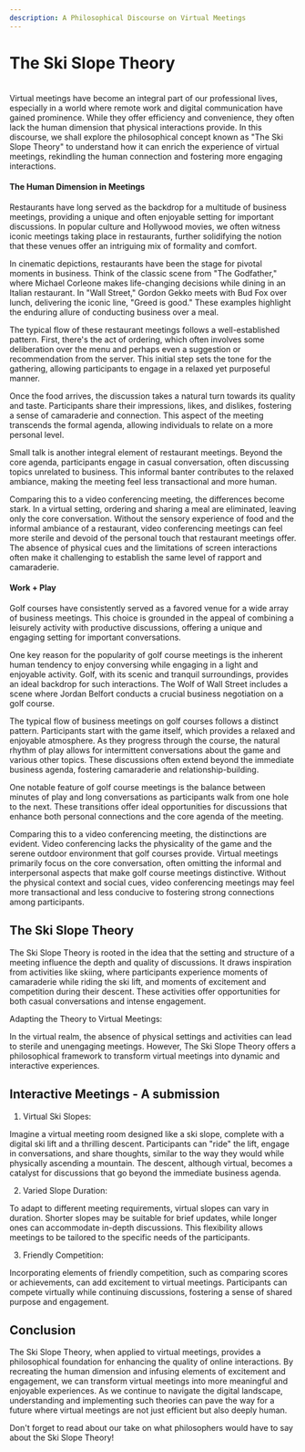 ```yaml
---
description: A Philosophical Discourse on Virtual Meetings
---
```


# The Ski Slope Theory

\
Virtual meetings have become an integral part of our professional lives, especially in a world where remote work and digital communication have gained prominence. While they offer efficiency and convenience, they often lack the human dimension that physical interactions provide. In this discourse, we shall explore the philosophical concept known as "The Ski Slope Theory" to understand how it can enrich the experience of virtual meetings, rekindling the human connection and fostering more engaging interactions.

#### The Human Dimension in Meetings

Restaurants have long served as the backdrop for a multitude of business meetings, providing a unique and often enjoyable setting for important discussions. In popular culture and Hollywood movies, we often witness iconic meetings taking place in restaurants, further solidifying the notion that these venues offer an intriguing mix of formality and comfort.

In cinematic depictions, restaurants have been the stage for pivotal moments in business. Think of the classic scene from "The Godfather," where Michael Corleone makes life-changing decisions while dining in an Italian restaurant. In "Wall Street," Gordon Gekko meets with Bud Fox over lunch, delivering the iconic line, "Greed is good." These examples highlight the enduring allure of conducting business over a meal.

The typical flow of these restaurant meetings follows a well-established pattern. First, there's the act of ordering, which often involves some deliberation over the menu and perhaps even a suggestion or recommendation from the server. This initial step sets the tone for the gathering, allowing participants to engage in a relaxed yet purposeful manner.

Once the food arrives, the discussion takes a natural turn towards its quality and taste. Participants share their impressions, likes, and dislikes, fostering a sense of camaraderie and connection. This aspect of the meeting transcends the formal agenda, allowing individuals to relate on a more personal level.

Small talk is another integral element of restaurant meetings. Beyond the core agenda, participants engage in casual conversation, often discussing topics unrelated to business. This informal banter contributes to the relaxed ambiance, making the meeting feel less transactional and more human.

Comparing this to a video conferencing meeting, the differences become stark. In a virtual setting, ordering and sharing a meal are eliminated, leaving only the core conversation. Without the sensory experience of food and the informal ambiance of a restaurant, video conferencing meetings can feel more sterile and devoid of the personal touch that restaurant meetings offer. The absence of physical cues and the limitations of screen interactions often make it challenging to establish the same level of rapport and camaraderie.

#### Work + Play

Golf courses have consistently served as a favored venue for a wide array of business meetings. This choice is grounded in the appeal of combining a leisurely activity with productive discussions, offering a unique and engaging setting for important conversations.

One key reason for the popularity of golf course meetings is the inherent human tendency to enjoy conversing while engaging in a light and enjoyable activity. Golf, with its scenic and tranquil surroundings, provides an ideal backdrop for such interactions. The Wolf of Wall Street includes a scene where Jordan Belfort conducts a crucial business negotiation on a golf course.&#x20;

The typical flow of business meetings on golf courses follows a distinct pattern. Participants start with the game itself, which provides a relaxed and enjoyable atmosphere. As they progress through the course, the natural rhythm of play allows for intermittent conversations about the game and various other topics. These discussions often extend beyond the immediate business agenda, fostering camaraderie and relationship-building.

One notable feature of golf course meetings is the balance between minutes of play and long conversations as participants walk from one hole to the next. These transitions offer ideal opportunities for discussions that enhance both personal connections and the core agenda of the meeting.

Comparing this to a video conferencing meeting, the distinctions are evident. Video conferencing lacks the physicality of the game and the serene outdoor environment that golf courses provide. Virtual meetings primarily focus on the core conversation, often omitting the informal and interpersonal aspects that make golf course meetings distinctive. Without the physical context and social cues, video conferencing meetings may feel more transactional and less conducive to fostering strong connections among participants.

## The Ski Slope Theory

The Ski Slope Theory is rooted in the idea that the setting and structure of a meeting influence the depth and quality of discussions. It draws inspiration from activities like skiing, where participants experience moments of camaraderie while riding the ski lift, and moments of excitement and competition during their descent. These activities offer opportunities for both casual conversations and intense engagement.

Adapting the Theory to Virtual Meetings:

In the virtual realm, the absence of physical settings and activities can lead to sterile and unengaging meetings. However, The Ski Slope Theory offers a philosophical framework to transform virtual meetings into dynamic and interactive experiences.

## Interactive Meetings - A submission

1. Virtual Ski Slopes:

Imagine a virtual meeting room designed like a ski slope, complete with a digital ski lift and a thrilling descent. Participants can "ride" the lift, engage in conversations, and share thoughts, similar to the way they would while physically ascending a mountain. The descent, although virtual, becomes a catalyst for discussions that go beyond the immediate business agenda.

2. Varied Slope Duration:

To adapt to different meeting requirements, virtual slopes can vary in duration. Shorter slopes may be suitable for brief updates, while longer ones can accommodate in-depth discussions. This flexibility allows meetings to be tailored to the specific needs of the participants.

3. Friendly Competition:

Incorporating elements of friendly competition, such as comparing scores or achievements, can add excitement to virtual meetings. Participants can compete virtually while continuing discussions, fostering a sense of shared purpose and engagement.

## Conclusion

The Ski Slope Theory, when applied to virtual meetings, provides a philosophical foundation for enhancing the quality of online interactions. By recreating the human dimension and infusing elements of excitement and engagement, we can transform virtual meetings into more meaningful and enjoyable experiences. As we continue to navigate the digital landscape, understanding and implementing such theories can pave the way for a future where virtual meetings are not just efficient but also deeply human.

Don't forget to read about our take on what philosophers would have to say about the Ski Slope Theory!
